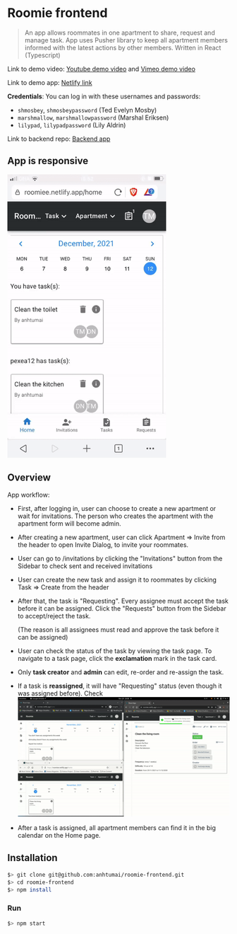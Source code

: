 # Roomie frontend

> An app allows roommates in one apartment to share, request and manage task.
> App uses Pusher library to keep all apartment members informed
> with the latest actions by other members.
> Written in React (Typescript)

Link to demo video: [Youtube demo video](https://youtu.be/hB8UYaypeuM)
and [Vimeo demo video](https://vimeo.com/650856424)

Link to demo app: [Netlify link](https://roomiee.netlify.app/)

**Credentials**: You can log in with these usernames and passwords:

- `shmosbey`, `shmosbeypassword` (Ted Evelyn Mosby)
- `marshmallow`, `marshmallowpassword` (Marshal Eriksen)
- `lilypad`, `lilypadpassword` (Lily Aldrin)

Link to backend repo: [Backend app](https://github.com/anhtumai/roomie-backend)

## App is responsive

<img src="demo/responsive-demo.gif" width="360"/>

## Overview

App workflow:

- First, after logging in, user can choose to create a new apartment
  or wait for invitations.
  The person who creates the apartment with the apartment form will become admin.

- After creating a new apartment, user can click Apartment => Invite from the header
  to open Invite Dialog, to invite your roommates.

- User can go to /invitations by clicking the "Invitations" button
  from the Sidebar to check sent and received invitations

- User can create the new task and assign it to roommates by clicking Task => Create
  from the header

- After that, the task is "Requesting". Every assignee must accept the task
  before it can be assigned. Click the "Requests" button from the Sidebar to
  accept/reject the task.

  (The reason is all assignees must read and approve the task before it can be assigned)

- User can check the status of the task by viewing the task page. To navigate to
  a task page, click the **exclamation** mark in the task card.

- Only **task creator** and **admin** can edit, re-order and re-assign the task.

- If a task is **reassigned**, it will have "Requesting" status
  (even though it was assigned before). Check![reasign demo gif](demo/reassign-demo.gif)

- After a task is assigned, all apartment members can find it in the big calendar
  on the Home page.

## Installation

```bash
$> git clone git@github.com:anhtumai/roomie-frontend.git
$> cd roomie-frontend
$> npm install
```

### Run

```bash
$> npm start
```
